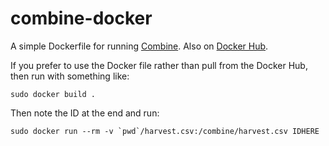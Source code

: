 # combine-docker

A simple Dockerfile for running [Combine](https://github.com/mlsecproject/combine). Also on [Docker Hub](https://registry.hub.docker.com/u/technoskald/combine/).

If you prefer to use the Docker file rather than pull from the Docker Hub, then run with something like:
```
sudo docker build .
```
Then note the ID at the end and run:
```
sudo docker run --rm -v `pwd`/harvest.csv:/combine/harvest.csv IDHERE
```

